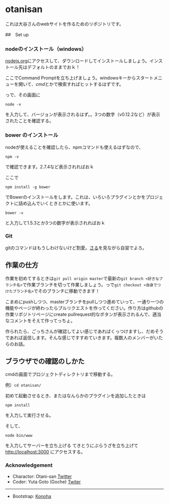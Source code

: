 # otanisan
これは大谷さんのwebサイトを作るためのリポジトリです。

##　Set up
### nodeのインストール（windows）

[nodejs.org]( https://nodejs.org/en/ )にアクセスして、ダウンロードしてインストールしましょう。インストール先はデフォルトのままでおｋ！

ここでCommand Promptを立ち上げましょう。windowsキーからスタートメニューを開いて、*cmd*とかで検索すればヒットするはずです。

っで、その画面に

`` node -v ``

を入力して、バージョンが表示されるはず。。3つの数字（v0.12.2など）が表示されたことを確認する。

### bower のインストール
nodeが使えることを確認したら、npmコマンドも使えるはずなので、

``npm -v``

で確認できます。2.7.4など表示されればおｋ

ここで

``npm install -g bower``

でBowerのインストールをします。これは、いろいろプラグインとかをプロジェクトに詰め込んでいくときとかに使います。

``bower -v``

と入力して1.5.3とか3つの数字が表示されればおｋ

### Git
gitのコマンドはもうしわけないけど割愛。[さる](http://www.backlog.jp/git-guide/)を見ながら自習でよろ。

## 作業の仕方
作業を初めてするときは``git pull origin master``で最新の``git branch <好きなブランチ名>``で作業ブランチを切って作業しましょう。っで``git checkout <自身でつけたブランチ名>``でそのブランチに移動できます！

こまめにpushしつつ、masterブランチをpullしつつ進めていって、一通り一つの機能やページが終わったらプルリクエストを作ってください。作り方はgithubの作業リポジトリページにcreate pullrequest的なボタンが表示されるんで、適当なコメントをそえて作ってっちょ。

作られたら、ごっちさんが確認してよい感じであればくっつけますし、だめそうであれば返信します。そんな感じですすめていきます。複数人のメンバーがいたらのお話。

## ブラウザでの確認のしかた
cmdの画面でプロジェクトディレクトリまで移動する。

例）``cd otanisan/``

初めて起動させるとき、またはなんらかのプラグインを追加したときは

``npm install``

を入力して実行させる。

そして、

``node bin/www``

を入力してサーバーを立ち上げる
てきとうにぶらうざを立ち上げて [http://localhost:3000](http://localhost:3000) にアクセスする。

### Acknowledgement

* Charactor: Otani-san [Twitter](https://twitter.com/ota_25)
* Coder: Yuta Goto (Goche) [Twiter](https://twitter.com/gggooottto)
---
* Bootstrap: [Konoha](http://honokak.osaka/)